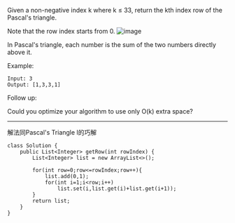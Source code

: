 Given a non-negative index k where k ≤ 33, return the kth index row of the Pascal's triangle.

Note that the row index starts from 0.
![image](https://upload.wikimedia.org/wikipedia/commons/0/0d/PascalTriangleAnimated2.gif)

In Pascal's triangle, each number is the sum of the two numbers directly above it.

Example:

```
Input: 3
Output: [1,3,3,1]
```

Follow up:

Could you optimize your algorithm to use only O(k) extra space?

---
解法同Pascal's Triangle I的巧解
```
class Solution {
    public List<Integer> getRow(int rowIndex) {
        List<Integer> list = new ArrayList<>();
        
        for(int row=0;row<=rowIndex;row++){
            list.add(0,1);
            for(int i=1;i<row;i++)
                list.set(i,list.get(i)+list.get(i+1));
        }
        return list;
    }
}
```